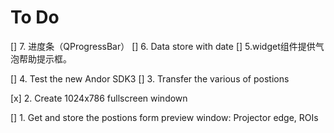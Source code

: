 # To Do
[] 7. 进度条（QProgressBar）
[] 6. Data store with date
[] 5.widget组件提供气泡帮助提示框。

[] 4. Test the new Andor SDK3
[] 3. Transfer the various of postions

[x] 2. Create 1024x786 fullscreen windown

[] 1. Get and store the postions form preview window: Projector edge, ROIs
